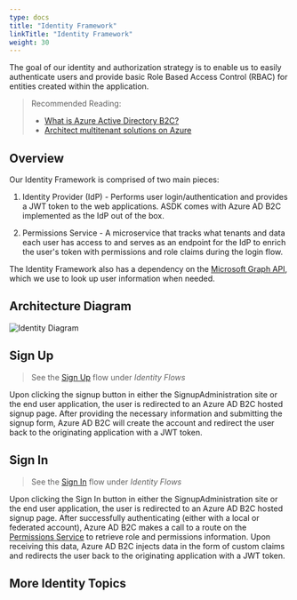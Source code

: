 ```yaml
---
type: docs
title: "Identity Framework"
linkTitle: "Identity Framework"
weight: 30
---
```


The goal of our identity and authorization strategy is to enable us to easily authenticate users and provide basic Role Based Access Control (RBAC) for entities created within the application.

> Recommended Reading:
> * [What is Azure Active Directory B2C?](https://docs.microsoft.com/en-us/azure/active-directory-b2c/overview)
> * [Architect multitenant solutions on Azure](http://aka.ms/multitenancy)

## Overview

Our Identity Framework is comprised of two main pieces:

1. Identity Provider (IdP) - Performs user login/authentication and provides a JWT token to the web applications. ASDK comes with Azure AD B2C implemented as the IdP out of the box.

2. Permissions Service - A microservice that tracks what tenants and data each user has access to and serves as an endpoint for the IdP to enrich the user's token with permissions and role claims during the login flow.

The Identity Framework also has a dependency on the [Microsoft Graph API](https://docs.microsoft.com/en-us/graph/overview), which we use to look up user information when needed.

## Architecture Diagram
![Identity Diagram](/azure-saas/diagrams/identity-diagram.drawio.png)
## Sign Up

> See the [Sign Up](./identity-flows/#sign-up) flow under *Identity Flows*

Upon clicking the signup button in either the SignupAdministration site or the end user application, the user is redirected to an Azure AD B2C hosted signup page. After providing the necessary information and submitting the signup form, Azure AD B2C will create the account and redirect the user back to the originating application with a JWT token.

## Sign In

> See the [Sign In](./identity-flows/#sign-in) flow under *Identity Flows*

Upon clicking the Sign In button in either the SignupAdministration site or the end user application, the user is redirected to an Azure AD B2C hosted signup page. After successfully authenticating (either with a local or federated account), Azure AD B2C makes a call to a route on the [Permissions Service](permissions-service/) to retrieve role and permissions information. Upon receiving this data, Azure AD B2C injects data in the form of custom claims and redirects the user back to the originating application with a JWT token.

## More Identity Topics
